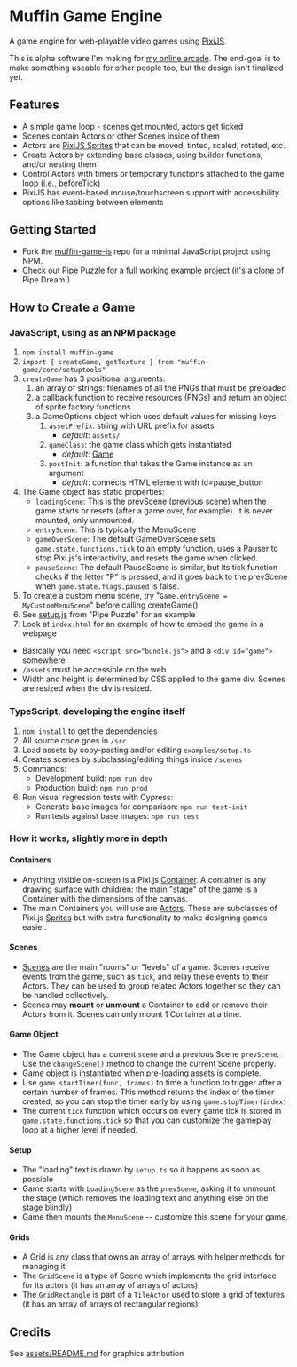 # Muffin Game Engine
A game engine for web-playable video games using [PixiJS](https://pixijs.io).

This is alpha software I'm making for [my online arcade](https://rainey.tech/arcade). The end-goal is to make something useable for other people too, but the design isn't finalized yet.

## Features
- A simple game loop - scenes get mounted, actors get ticked
- Scenes contain Actors or other Scenes inside of them
- Actors are [PixiJS Sprites](https://pixijs.download/release/docs/PIXI.Sprite.html) that can be moved, tinted, scaled, rotated, etc.
- Create Actors by extending base classes, using builder functions, and/or nesting them
- Control Actors with timers or temporary functions attached to the game loop (i.e., beforeTick)
- PixiJS has event-based mouse/touchscreen support with accessibility options like tabbing between elements

## Getting Started
- Fork the [muffin-game-js](https://github.com/tassaron/muffin-game-js) repo for a minimal JavaScript project using NPM.
- Check out [Pipe Puzzle](https://github.com/tassaron/pipe-puzzle) for a full working example project (it's a clone of Pipe Dream!)

## How to Create a Game 
### JavaScript, using as an NPM package
1. `npm install muffin-game`
1. `import { createGame, getTexture } from "muffin-game/core/setuptools"`
1. `createGame` has 3 positional arguments:
    1. an array of strings: filenames of all the PNGs that must be preloaded
    1. a callback function to receive resources (PNGs) and return an object of sprite factory functions
    1. a GameOptions object which uses default values for missing keys:
        1. `assetPrefix`: string with URL prefix for assets
            - _default_: `assets/`
        1. `gameClass`: the game class which gets instantiated
            - _default_: [Game](/src/core/game.ts)
        1. `postInit`: a function that takes the Game instance as an argument
            - _default_: connects HTML element with id=pause_button
1. The Game object has static properties:
    - `loadingScene`: This is the prevScene (previous scene) when the game starts or resets (after a game over, for example). It is never mounted, only unmounted.
    - `entryScene`: This is typically the MenuScene
    - `gameOverScene`: The default GameOverScene sets `game.state.functions.tick` to an empty function, uses a Pauser to stop Pixi.js's interactivity, and resets the game when clicked.
    - `pauseScene`: The default PauseScene is similar, but its tick function checks if the letter "P" is pressed, and it goes back to the prevScene when `game.state.flags.paused` is false.
1. To create a custom menu scene, try "`Game.entryScene = MyCustomMenuScene`" before calling createGame()
1. See [setup.js](https://github.com/tassaron/pipe-puzzle/blob/main/src/setup.js) from "Pipe Puzzle" for an example
1. Look at `index.html` for an example of how to embed the game in a webpage
  - Basically you need `<script src="bundle.js">` and a `<div id="game">` somewhere
  - `/assets` must be accessible on the web
  - Width and height is determined by CSS applied to the game div. Scenes are resized when the div is resized.

### TypeScript, developing the engine itself
1. `npm install` to get the dependencies
1. All source code goes in `/src`
1. Load assets by copy-pasting and/or editing `examples/setup.ts`
1. Creates scenes by subclassing/editing things inside `/scenes`
1. Commands:
    - Development build: `npm run dev`
    - Production build: `npm run prod`
1. Run visual regression tests with Cypress:
    - Generate base images for comparison: `npm run test-init`
    - Run tests against base images: `npm run test`

### How it works, slightly more in depth

#### Containers
-  Anything visible on-screen is a Pixi.js [Container](https://pixijs.download/dev/docs/PIXI.Container.html). A container is any drawing surface with children: the main "stage" of the game is a Container with the dimensions of the canvas.
-  The main Containers you will use are [Actors](/src/actors). These are subclasses of Pixi.js [Sprites](https://pixijs.download/dev/docs/PIXI.Sprite.html) but with extra functionality to make designing games easier.

#### Scenes
-  [Scenes](/src/scenes) are the main "rooms" or "levels" of a game. Scenes receive events from the game, such as `tick`, and relay these events to their Actors. They can be used to group related Actors together so they can be handled collectively.
-  Scenes may **mount** or **unmount** a Container to add or remove their Actors from it. Scenes can only mount 1 Container at a time.

#### Game Object
-  The Game object has a current `scene` and a previous Scene `prevScene`. Use the `changeScene()` method to change the current Scene properly.
-  Game object is instantiated when pre-loading assets is complete.
-  Use `game.startTimer(func, frames)` to time a function to trigger after a certain number of frames. This method returns the index of the timer created, so you can stop the timer early by using `game.stopTimer(index)`
-  The current `tick` function which occurs on every game tick is stored in `game.state.functions.tick` so that you can customize the gameplay loop at a higher level if needed.

#### Setup
-  The "loading" text is drawn by `setup.ts` so it happens as soon as possible
-  Game starts with `LoadingScene` as the `prevScene`, asking it to unmount the stage (which removes the loading text and anything else on the stage blindly)
-  Game then mounts the `MenuScene` -- customize this scene for your game.

#### Grids
-  A Grid is any class that owns an array of arrays with helper methods for managing it
-  The `GridScene` is a type of Scene which implements the grid interface for its actors (it has an array of arrays of actors)
-  The `GridRectangle` is part of a `TileActor` used to store a grid of textures (it has an array of arrays of rectangular regions)

## Credits
See [assets/README.md](assets/README.md) for graphics attribution